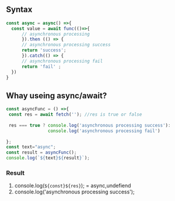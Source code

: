 
## Syntax
```js
const async = async() =>{
  const value = await func(()=>{
      // asynchronous processing
      }).then (() => {
      // asynchronous processing success
      return 'success';
      }).catch(() => {
      // asynchronous processing fail
      return 'fail' ;
  })
}
```

## Whay useing async/await?

```js
const asyncFunc = () =>{
 const res = await fetch(''); //res is true or false 
 
 res === true ? console.log('asynchronous processing success'): 
                console.log('asynchronous processing fail')
 
};
const text="async";
const result = asyncFunc();
console.log(`${text}${result}`);
```
### Result
1. console.log(`${const}${res}`); = async,undefiend
2. console.log('asynchronous processing success'); 
